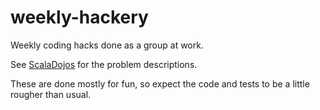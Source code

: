 # weekly-hackery

Weekly coding hacks done as a group at work.

See [ScalaDojos](https://github.com/ScalaDojos/WeeklyProblems) for the problem descriptions.

These are done mostly for fun, so expect the code and tests to be a little rougher than usual.